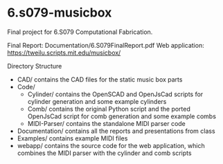 # 6.s079-musicbox
Final project for 6.S079 Computational Fabrication.

Final Report: Documentation/6.S079FinalReport.pdf
Web application: https://tweilu.scripts.mit.edu/musicbox/

Directory Structure

- CAD/ contains the CAD files for the static music box parts
- Code/
  - Cylinder/ contains the OpenSCAD and OpenJsCad scripts for cylinder generation and some example cylinders
  - Comb/ contains the original Python script and the ported OpenJsCad script for comb generation and some example combs
  - MIDI-Parser/ contains the standalone MIDI parser code
- Documentation/ contains all the reports and presentations from class
- Examples/ contains example MIDI files
- webapp/ contains the source code for the web application, which combines the MIDI parser with the cylinder and comb scripts